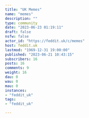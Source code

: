 ```yaml
---
title: "UK Memes" 
name: "memes"
description: ""
type: community
date: "2023-06-23 01:19:11"
draft: false
nsfw: false
actor_id: "https://feddit.uk/c/memes"
host: feddit.uk
lastmod: "1969-12-31 19:00:00"
published: "2023-06-21 10:43:15"
subscribers: 16
posts: 16
comments: 9
weight: 16
dau: 0
wau: 0
mau: 0
instances:
- "feddit_uk"
tags: 
- "feddit_uk"

---
```

